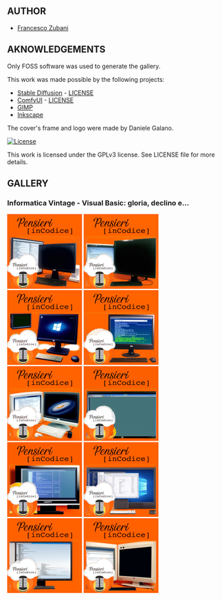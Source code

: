 ## AUTHOR

- [Francesco Zubani](https://www.linkedin.com/in/francesco-zubani-5957081a6/)

## AKNOWLEDGEMENTS

Only FOSS software was used to generate the gallery.

This work was made possible by the following projects:

- [Stable Diffusion](https://github.com/CompVis/stable-diffusion) - [LICENSE](https://github.com/CompVis/stable-diffusion/blob/main/LICENSE)
- [ComfyUI](https://github.com/comfyanonymous/ComfyUI) - [LICENSE](https://github.com/comfyanonymous/ComfyUI/blob/master/LICENSE)
- [GIMP](https://www.gimp.org/)
- [Inkscape](https://inkscape.org/)

The cover's frame and logo were made by Daniele Galano.

[![License](https://img.shields.io/badge/License-GPL%20v3-blue.svg)](http://www.gnu.org/licenses/gpl-3.0)

This work is licensed under the GPLv3 license.
See LICENSE file for more details.

## GALLERY

### Informatica Vintage - Visual Basic: gloria, declino e...

<div class="gallery">
  <a href="PIC31_01.png"><img class="thumbnail" src="./thumbs/PIC31_01.png" alt="PIC31_01"></a>
  <a href="PIC31_02.png"><img class="thumbnail" src="./thumbs/PIC31_02.png" alt="PIC31_02"></a>
  <a href="PIC31_03.png"><img class="thumbnail" src="./thumbs/PIC31_03.png" alt="PIC31_03"></a>
  <a href="PIC31_04.png"><img class="thumbnail" src="./thumbs/PIC31_04.png" alt="PIC31_04"></a>
  <a href="PIC31_05.png"><img class="thumbnail" src="./thumbs/PIC31_05.png" alt="PIC31_05"></a>
  <a href="PIC31_06.png"><img class="thumbnail" src="./thumbs/PIC31_06.png" alt="PIC31_06"></a>
  <a href="PIC31_07.png"><img class="thumbnail" src="./thumbs/PIC31_07.png" alt="PIC31_07"></a>
  <a href="PIC31_08.png"><img class="thumbnail" src="./thumbs/PIC31_08.png" alt="PIC31_08"></a>
  <a href="PIC31_09.png"><img class="thumbnail" src="./thumbs/PIC31_09.png" alt="PIC31_09"></a>
  <a href="PIC31_10.png"><img class="thumbnail" src="./thumbs/PIC31_10.png" alt="PIC31_10"></a>
</div>
</body>
</html>
